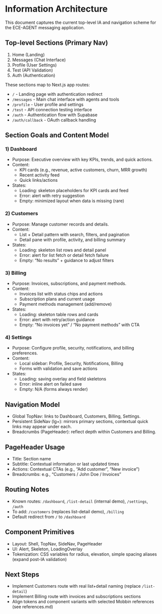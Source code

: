 # Information Architecture

This document captures the current top-level IA and navigation scheme for the ECE-AGENT messaging application.

## Top-level Sections (Primary Nav)
1. Home (Landing)
2. Messages (Chat Interface)
3. Profile (User Settings)
4. Test (API Validation)
5. Auth (Authentication)

These sections map to Next.js app routes:
- `/` - Landing page with authentication redirect
- `/messages` - Main chat interface with agents and tools
- `/profile` - User profile and settings
- `/test` - API connection testing interface
- `/auth` - Authentication flow with Supabase
- `/auth/callback` - OAuth callback handling

## Section Goals and Content Model

### 1) Dashboard
- Purpose: Executive overview with key KPIs, trends, and quick actions.
- Content:
  - KPI cards (e.g., revenue, active customers, churn, MRR growth)
  - Recent activity feed
  - Quick links/actions
- States:
  - Loading: skeleton placeholders for KPI cards and feed
  - Error: alert with retry suggestion
  - Empty: minimized layout when data is missing (rare)

### 2) Customers
- Purpose: Manage customer records and details.
- Content:
  - List + Detail pattern with search, filters, and pagination
  - Detail pane with profile, activity, and billing summary
- States:
  - Loading: skeleton list rows and detail panel
  - Error: alert for list fetch or detail fetch failure
  - Empty: “No results” + guidance to adjust filters

### 3) Billing
- Purpose: Invoices, subscriptions, and payment methods.
- Content:
  - Invoices list with status chips and actions
  - Subscription plans and current usage
  - Payment methods management (add/remove)
- States:
  - Loading: skeleton table rows and cards
  - Error: alert with retry/action guidance
  - Empty: “No invoices yet” / “No payment methods” with CTA

### 4) Settings
- Purpose: Configure profile, security, notifications, and billing preferences.
- Content:
  - Local sidebar: Profile, Security, Notifications, Billing
  - Forms with validation and save actions
- States:
  - Loading: saving overlay and field skeletons
  - Error: inline alert on failed save
  - Empty: N/A (forms always render)

## Navigation Model

- Global TopNav: links to Dashboard, Customers, Billing, Settings.
- Persistent SideNav (lg+): mirrors primary sections, contextual quick links may appear under each.
- Breadcrumbs (PageHeader): reflect depth within Customers and Billing.

## PageHeader Usage

- Title: Section name
- Subtitle: Contextual information or last updated times
- Actions: Contextual CTAs (e.g., “Add customer”, “New invoice”)
- Breadcrumbs: e.g., “Customers / John Doe / Invoices”

## Routing Notes

- Known routes: `/dashboard`, `/list-detail` (internal demo), `/settings`, `/auth`
- To add: `/customers` (replaces list-detail demo), `/billing`
- Default redirect from `/` to `/dashboard`

## Component Primitives

- Layout: Shell, TopNav, SideNav, PageHeader
- UI: Alert, Skeleton, LoadingOverlay
- Tokenization: CSS variables for radius, elevation, simple spacing aliases (expand post-IA validation)

## Next Steps

- Implement Customers route with real list+detail naming (replace `/list-detail`)
- Implement Billing route with invoices and subscriptions sections
- Align tokens and component variants with selected Mobbin references (see references.md)